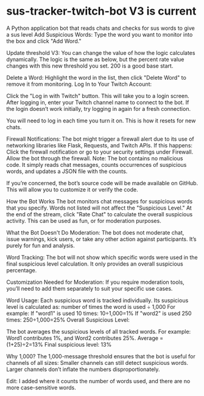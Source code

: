 # sus-tracker-twitch-bot V3 is current
A Python application bot that reads chats and checks for sus words to give a sus level 
Add Suspicious Words:
Type the word you want to monitor into the box and click "Add Word."

Update threshold V3:
You can change the value of how the logic calculates dynamically. The logic is the same as below, but the percent rate value changes with this new threshold you set. 200 is a good base start.

Delete a Word:
Highlight the word in the list, then click "Delete Word" to remove it from monitoring.
Log In to Your Twitch Account:

Click the "Log in with Twitch" button. This will take you to a login screen.
After logging in, enter your Twitch channel name to connect to the bot.
If the login doesn’t work initially, try logging in again for a fresh connection.

You will need to log in each time you turn it on. This is how it resets for new chats.

Firewall Notifications:
The bot might trigger a firewall alert due to its use of networking libraries like Flask, Requests, and Twitch APIs.
If this happens:
Click the firewall notification or go to your security settings under Firewall.
Allow the bot through the firewall.
Note: The bot contains no malicious code. It simply reads chat messages, counts occurrences of suspicious words, and updates a JSON file with the counts.

If you’re concerned, the bot’s source code will be made available on GitHub. This will allow you to customize it or verify the code.

How the Bot Works
The bot monitors chat messages for suspicious words that you specify.
Words not listed will not affect the "Suspicious Level."
At the end of the stream, click "Rate Chat" to calculate the overall suspicious activity.
This can be used as fun, or for moderation purposes.

What the Bot Doesn't Do
Moderation: The bot does not moderate chat, issue warnings, kick users, or take any other action against participants. It’s purely for fun and analysis.

Word Tracking: The bot will not show which specific words were used in the final suspicious level calculation. It only provides an overall suspicious percentage.

Customization Needed for Moderation: If you require moderation tools, you’ll need to add them separately to suit your specific use cases.



Word Usage:
Each suspicious word is tracked individually. Its suspicious level is calculated as:
number of times the word is used ÷ 1,000
For example:
If "word1" is used 10 times: 
10÷1,000=1%
If "word2" is used 250 times: 
250÷1,000=25%
Overall Suspicious Level:

The bot averages the suspicious levels of all tracked words. For example:
Word1 contributes 1%, and Word2 contributes 25%.
Average = (1+25)÷2=13%
Final suspicious level: 13%

Why 1,000?
The 1,000-message threshold ensures that the bot is useful for channels of all sizes:
Smaller channels can still detect suspicious words.
Larger channels don’t inflate the numbers disproportionately.

Edit: I added where it counts the number of words used, and there are no more case-sensitive words.
